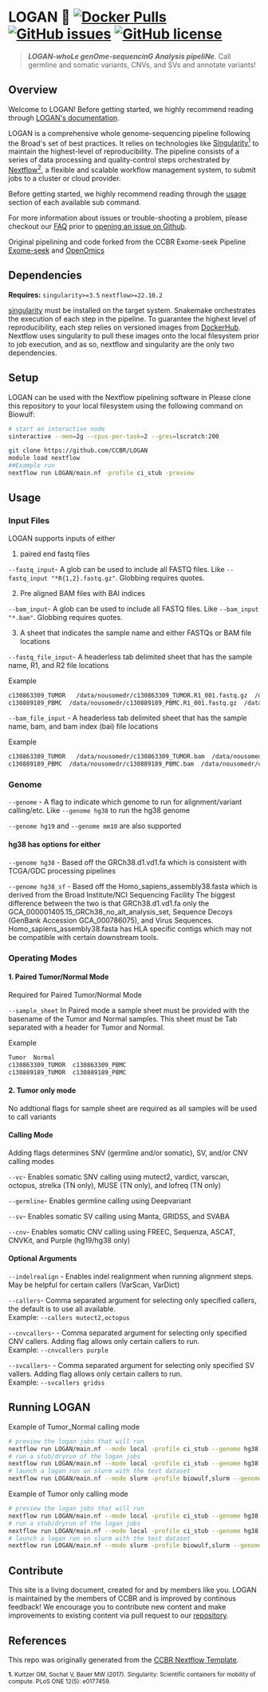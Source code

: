 # LOGAN 🔬 [![Docker Pulls](https://img.shields.io/docker/pulls/nciccbr/ccbr_wes_base)](https://hub.docker.com/r/nciccbr/ccbr_wes_base) [![GitHub issues](https://img.shields.io/github/issues/ccbr/LOGAN?color=brightgreen)](https://github.com/ccbr/LOGAN/issues)  [![GitHub license](https://img.shields.io/github/license/ccbr/LOGAN)](https://github.com/ccbr/LOGAN/blob/master/LICENSE) 

> **_LOGAN-whoLe genOme-sequencinG Analysis pipeliNe_**. Call germline and somatic variants, CNVs, and SVs and  annotate variants!

## Overview
Welcome to LOGAN! Before getting started, we highly recommend reading through [LOGAN's documentation](https://ccbr.github.io/LOGAN).

LOGAN is a comprehensive whole genome-sequencing pipeline following the Broad's set of best practices. It relies on technologies like [Singularity<sup>1</sup>](https://singularity.lbl.gov/) to maintain the highest-level of reproducibility. The pipeline consists of a series of data processing and quality-control steps orchestrated by [Nextflow<sup>2</sup>](https://nextflow.io/), a flexible and scalable workflow management system, to submit jobs to a cluster or cloud provider.

Before getting started, we highly recommend reading through the [usage](https://ccbr.github.io/LOGAN/usage/run/) section of each available sub command.

For more information about issues or trouble-shooting a problem, please checkout our [FAQ](faq/questions.md) prior to [opening an issue on Github](https://github.com/ccbr/LOGAN/issues).

Original pipelining and code forked from the CCBR Exome-seek Pipeline [Exome-seek](https://github.com/CCBR/XAVIER) and [OpenOmics](https://github.com/openOmics/genome-seek)

## Dependencies
**Requires:** `singularity>=3.5`  `nextflow>=22.10.2`

[singularity](https://singularity.lbl.gov/all-releases) must be installed on the target system. Snakemake orchestrates the execution of each step in the pipeline. To guarantee the highest level of reproducibility, each step relies on versioned images from [DockerHub](https://hub.docker.com/orgs/nciccbr/repositories). Nextflow uses singularity to pull these images onto the local filesystem prior to job execution, and as so, nextflow and singularity are the only two dependencies.

## Setup
LOGAN can be used with the Nextflow pipelining software in 
Please clone this repository to your local filesystem using the following command on Biowulf:

```bash
# start an interactive node
sinteractive --mem=2g --cpus-per-task=2 --gres=lscratch:200

git clone https://github.com/CCBR/LOGAN
module load nextflow
##Example run 
nextflow run LOGAN/main.nf -profile ci_stub -preview
```

## Usage

### Input Files
LOGAN supports inputs of either 
1) paired end fastq files

`--fastq_input`- A glob can be used to include all FASTQ files. Like `--fastq_input "*R{1,2}.fastq.gz"`. Globbing requires quotes.

2) Pre aligned BAM files with BAI indices 

`--bam_input`- A glob can be used to include all FASTQ files. Like `--bam_input "*.bam"`. Globbing requires quotes.

3) A sheet that indicates the sample name and either FASTQs or BAM file locations

`--fastq_file_input`-  A headerless tab delimited sheet that has the sample name, R1, and R2 file locations

Example
```bash
c130863309_TUMOR   /data/nousomedr/c130863309_TUMOR.R1_001.fastq.gz  /data/nousomedr/c130863309_TUMOR.R2_001.fastq.gz
c130889189_PBMC  /data/nousomedr/c130889189_PBMC.R1_001.fastq.gz  /data/nousomedr/c130889189_PBMC.R2_001.fastq.gz
```


`--bam_file_input` -  A headerless tab delimited sheet that has the sample name, bam, and bam index (bai) file locations

Example
```bash
c130863309_TUMOR   /data/nousomedr/c130863309_TUMOR.bam  /data/nousomedr/c130863309_TUMOR.bam.bai
c130889189_PBMC  /data/nousomedr/c130889189_PBMC.bam  /data/nousomedr/c130889189_PBMC.bam.bai
```

### Genome
`--genome` - A flag to indicate which genome to run for alignment/variant calling/etc. Like `--genome hg38` to run the hg38 genome

`--genome hg19` and `--genome mm10` are also supported 

#### hg38 has options for either  
`--genome hg38` - Based off the GRCh38.d1.vd1.fa which is consistent with TCGA/GDC processing pipelines  

`--genome hg38_sf` - Based off the Homo_sapiens_assembly38.fasta which is derived from the Broad Institute/NCI Sequencing Facility
The biggest difference between the two is that GRCh38.d1.vd1.fa only the GCA_000001405.15_GRCh38_no_alt_analysis_set, Sequence Decoys (GenBank Accession GCA_000786075), and Virus Sequences. Homo_sapiens_assembly38.fasta has HLA specific contigs which may not be compatible with certain downstream tools.


### Operating Modes

#### 1.  Paired Tumor/Normal Mode 

Required for Paired Tumor/Normal Mode

`--sample_sheet` In Paired mode a sample sheet must be provided with the basename of the Tumor and Normal samples. This sheet must be Tab separated with a header for Tumor and Normal.  

Example
```bash
Tumor  Normal
c130863309_TUMOR  c130863309_PBMC
c130889189_TUMOR  c130889189_PBMC
```

#### 2.  Tumor only mode

No addtional flags for sample sheet are required as all samples will be used to call variants

#### Calling Mode

Adding flags determines SNV (germline and/or somatic), SV, and/or CNV calling modes

`--vc`- Enables somatic SNV calling using mutect2, vardict, varscan, octopus, strelka (TN only), MUSE (TN only), and lofreq (TN only)

`--germline`- Enables germline calling using Deepvariant

`--sv`- Enables somatic SV calling using Manta, GRIDSS, and SVABA

`--cnv`- Enables somatic CNV calling using FREEC, Sequenza, ASCAT, CNVKit, and Purple (hg19/hg38 only)



#### Optional Arguments
`--indelrealign` - Enables indel realignment when running alignment steps. May be helpful for certain callers (VarScan, VarDict)

`--callers`- Comma separated argument for selecting only specified callers, the default is to use all available.  
Example: `--callers mutect2,octopus`

`--cnvcallers`- - Comma separated argument for selecting only specified CNV callers. Adding flag allows only certain callers to run.  
Example: `--cnvcallers purple`

`--svcallers`- - Comma separated argument for selecting only specified SV vallers. Adding flag allows only certain callers to run.  
Example: `--svcallers gridss`

## Running LOGAN
Example of Tumor_Normal calling mode 
```bash
# preview the logan jobs that will run 
nextflow run LOGAN/main.nf --mode local -profile ci_stub --genome hg38 --sample_sheet samplesheet.tsv --outdir out --fastq_input "*R{1,2}.fastq.gz" -preview --vc --sv --cnv
# run a stub/dryrun of the logan jobs 
nextflow run LOGAN/main.nf --mode local -profile ci_stub --genome hg38 --sample_sheet samplesheet.tsv --outdir out --fastq_input "*R{1,2}.fastq.gz" -stub --vc --sv --cnv
# launch a logan run on slurm with the test dataset
nextflow run LOGAN/main.nf --mode slurm -profile biowulf,slurm --genome hg38 --sample_sheet samplesheet.tsv --outdir out --fastq_input "*R{1,2}.fastq.gz" --vc --sv --cnv 
```

Example of Tumor only calling mode 
```bash
# preview the logan jobs that will run 
nextflow run LOGAN/main.nf --mode local -profile ci_stub --genome hg38 --outdir out --fastq_input "*R{1,2}.fastq.gz" --callers octopus,mutect2 -preview --vc --sv --cnv
# run a stub/dryrun of the logan jobs 
nextflow run LOGAN/main.nf --mode local -profile ci_stub --genome hg38 --outdir out --fastq_input "*R{1,2}.fastq.gz" --callers octopus,mutect2 -stub --vc --sv --cnv
# launch a logan run on slurm with the test dataset
nextflow run LOGAN/main.nf --mode slurm -profile biowulf,slurm --genome hg38 --outdir out --fastq_input "*R{1,2}.fastq.gz" --callers octopus,mutect2 --vc --sv --cnv
```




## Contribute 
This site is a living document, created for and by members like you. LOGAN is maintained by the members of CCBR and is improved by continous feedback! We encourage you to contribute new content and make improvements to existing content via pull request to our [repository](https://github.com/ccbr/LOGAN/pulls).


## References
This repo was originally generated from the [CCBR Nextflow Template](https://github.com/CCBR/CCBR_NextflowTemplate).

<sup>**1.**  Kurtzer GM, Sochat V, Bauer MW (2017). Singularity: Scientific containers for mobility of compute. PLoS ONE 12(5): e0177459.</sup>  
